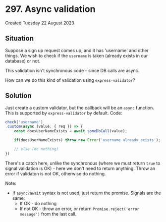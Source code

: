 # 297. Async validation
Created Tuesday 22 August 2023


## Situation
Suppose a sign up request comes up, and it has 'username' and other things. We wish to check if the `username` is taken (already exists in our database) or not.

This validation isn't synchronous code - since DB calls are async.

How can we do this kind of validation using `express-validator`?


## Solution
Just create a custom validator, but the callback will be an `async` function.
This is supported by `express-validator` by default. Code:
```js
check('username')
.custom(async (value, { req }) => {
	const doesUserNameExists = await someDbCall(value);

	if(doesUserNameExists) throw new Error('username already exists');

	// else (do nothing)
})
```
There's a catch here, unlike the synchronous (where we must return `true` to signal validation is OK) - here we don't need to return anything. Throw an error if validaton is not OK, otherwise do nothing.

Note:
- If `async/await` syntax is not used, just return the promise. Signals are the same:
	- If OK - do nothing
	- If not OK - throw an error, or return `Promise.reject('error message')` from the last call.